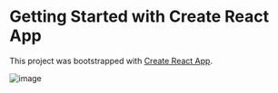 # Getting Started with Create React App

This project was bootstrapped with [Create React App](https://github.com/facebook/create-react-app).

![image](https://user-images.githubusercontent.com/100795029/196791732-7628d9d3-7dac-4723-86c6-13fd47bd8b6f.png)
